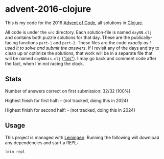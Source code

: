 # advent-2016-clojure

This is my code for the 2016 [Advent of Code](https://adventofcode.com/2016),
all solutions in [Clojure](https://clojure.org/).

All code is under the `src` directory. Each solution-file is named `dayNN.clj`
and contains both puzzle solutions for that day. These are the
publically-facing functions `part-1` and `part-2`. These files are the code
*exactly as I used it to solve and submit the answers*. If I revisit any of the
days and try to clean up or optimize the solutions, that work will be in a
separate file that will be named `dayNNbis.clj`
(["bis"](https://www.merriam-webster.com/dictionary/bis)). I may go back and
comment code after the fact, when I'm not racing the clock.

## Stats

Number of answers correct on first submission: 32/32 (100%)

Highest finish for first half: - (not tracked, doing this in 2024)

Highest finish for second half: - (not tracked, doing this in 2024)

## Usage

This project is managed with [Leiningen](https://leiningen.org/). Running the
following will download any dependencies and start a REPL:

```
lein repl
```
